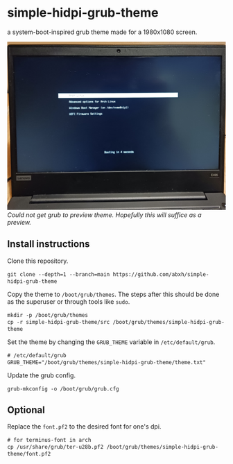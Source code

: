 # simple-hidpi-grub-theme
a system-boot-inspired grub theme made for a 1980x1080 screen.

![](./bad_preview.jpg)
_Could not get grub to preview theme. Hopefully this will suffice as a preview._

## Install instructions
Clone this repository.
```
git clone --depth=1 --branch=main https://github.com/abxh/simple-hidpi-grub-theme
```

Copy the theme to `/boot/grub/themes`. The steps after this should be done as the superuser or through tools like `sudo`.
```
mkdir -p /boot/grub/themes
cp -r simple-hidpi-grub-theme/src /boot/grub/themes/simple-hidpi-grub-theme
```

Set the theme by changing the `GRUB_THEME` variable in `/etc/default/grub`.
```
# /etc/default/grub
GRUB_THEME="/boot/grub/themes/simple-hidpi-grub-theme/theme.txt"
```

Update the grub config.
```
grub-mkconfig -o /boot/grub/grub.cfg
```

## Optional
Replace the `font.pf2` to the desired font for one's dpi.
```
# for terminus-font in arch
cp /usr/share/grub/ter-u28b.pf2 /boot/grub/themes/simple-hidpi-grub-theme/font.pf2
```
